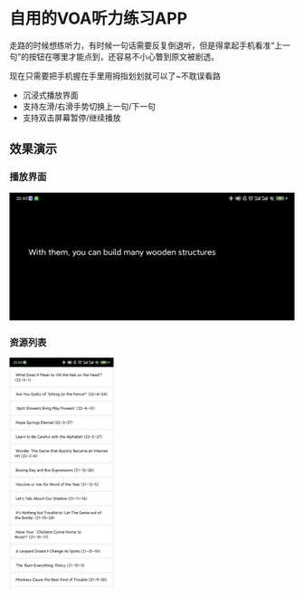 # 自用的VOA听力练习APP

走路的时候想练听力，有时候一句话需要反复倒退听，但是得拿起手机看准“上一句”的按钮在哪里才能点到，还容易不小心瞥到原文被剧透。

现在只需要把手机握在手里用拇指划划就可以了~不耽误看路

- 沉浸式播放界面
- 支持左滑/右滑手势切换上一句/下一句
- 支持双击屏幕暂停/继续播放

## 效果演示

### 播放界面

![Screenshot_2022-06-01-22-43-59-260_com.stream.myv](https://github.com/StreamAzure/MyVOA/blob/main/demo1.jpg)

### 资源列表

<img src="https://github.com/StreamAzure/MyVOA/blob/main/demo2.jpg" alt="10Screenshot_2022-06-01-22-43-47-510_com.stream.myv" style="zoom:40%;" />